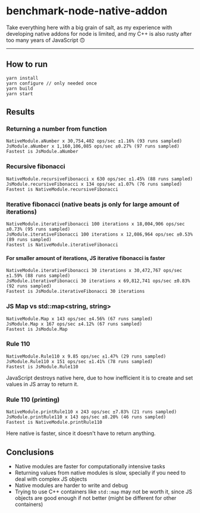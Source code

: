 # benchmark-node-native-addon

Take everything here with a big grain of salt, as my experience with developing native addons for node is limited, and my C++ is also rusty after too many years of JavaScript 🙃

---

## How to run

```
yarn install
yarn configure // only needed once
yarn build
yarn start
```

## Results

### Returning a number from function
```
NativeModule.aNumber x 30,754,402 ops/sec ±1.16% (93 runs sampled)
JsModule.aNumber x 1,160,106,085 ops/sec ±0.27% (97 runs sampled)
Fastest is JsModule.aNumber
```

### Recursive fibonacci
```
NativeModule.recursiveFibonacci x 630 ops/sec ±1.45% (88 runs sampled)
JsModule.recursiveFibonacci x 134 ops/sec ±1.07% (76 runs sampled)
Fastest is NativeModule.recursiveFibonacci
```

### Iterative fibonacci (native beats js only for large amount of iterations)
```
NativeModule.iterativeFibonacci 100 iterations x 18,004,906 ops/sec ±0.73% (95 runs sampled)
JsModule.iterativeFibonacci 100 iterations x 12,086,964 ops/sec ±0.53% (89 runs sampled)
Fastest is NativeModule.iterativeFibonacci
```

#### For smaller amount of iterations, JS iterative fibonacci is faster
```
NativeModule.iterativeFibonacci 30 iterations x 30,472,767 ops/sec ±1.59% (88 runs sampled)
JsModule.iterativeFibonacci 30 iterations x 69,812,741 ops/sec ±0.83% (92 runs sampled)
Fastest is JsModule.iterativeFibonacci 30 iterations
```

### JS Map vs std::map<string, string>
```
NativeModule.Map x 143 ops/sec ±4.56% (67 runs sampled)
JsModule.Map x 167 ops/sec ±4.12% (67 runs sampled)
Fastest is JsModule.Map
```

### Rule 110
```
NativeModule.Rule110 x 9.85 ops/sec ±1.47% (29 runs sampled)
JsModule.Rule110 x 151 ops/sec ±1.41% (78 runs sampled)
Fastest is JsModule.Rule110
```
JavaScript destroys native here, due to how inefficient it is to create and set values in JS array to return it.

### Rule 110 (printing)
```
NativeModule.printRule110 x 243 ops/sec ±7.83% (21 runs sampled)
JsModule.printRule110 x 143 ops/sec ±8.20% (46 runs sampled)
Fastest is NativeModule.printRule110
```

Here native is faster, since it doesn't have to return anything.


## Conclusions

- Native modules are faster for computationally intensive tasks
- Returning values from native modules is slow, specially if you need to deal with complex JS objects
- Native modules are harder to write and debug
- Trying to use C++ containers like `std::map` may not be worth it, since JS objects are good enough if not better (might be different for other containers)
